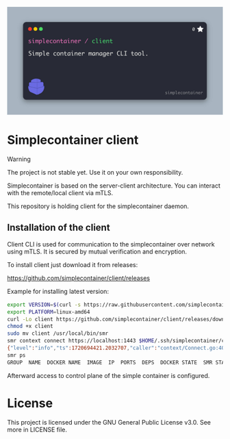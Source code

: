 ![simplecontainer manager](.github/resources/repository.jpg)

# Simplecontainer client
> [!WARNING]
> The project is not stable yet. Use it on your own responsibility.

Simplecontainer is based on the server-client architecture. You can interact with the remote/local client via mTLS.

This repository is holding client for the simplecontainer daemon.

Installation of the client
--------------------------

Client CLI is used for communication to the simplecontainer over network using mTLS.
It is secured by mutual verification and encryption.

To install client just download it from releases:

https://github.com/simplecontainer/client/releases

Example for installing latest version:

```bash
export VERSION=$(curl -s https://raw.githubusercontent.com/simplecontainer/client/main/version)
export PLATFORM=linux-amd64
curl -Lo client https://github.com/simplecontainer/client/releases/download/$VERSION/client-$PLATFORM
chmod +x client
sudo mv client /usr/local/bin/smr
smr context connect https://localhost:1443 $HOME/.ssh/simplecontainer/client.pem --context localhost
{"level":"info","ts":1720694421.2032707,"caller":"context/Connect.go:40","msg":"authenticated against the smr-agent"}
smr ps
GROUP  NAME  DOCKER NAME  IMAGE  IP  PORTS  DEPS  DOCKER STATE  SMR STATE
```
Afterward access to control plane of the simple container is configured.
# License
This project is licensed under the GNU General Public License v3.0. See more in LICENSE file.